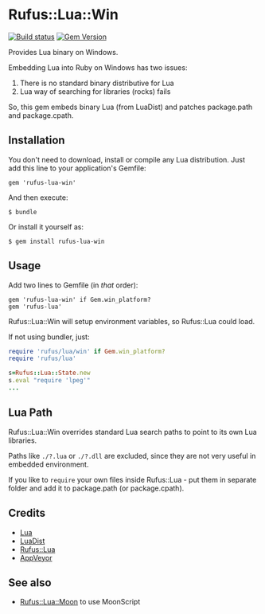 # Rufus::Lua::Win

[![Build status](https://ci.appveyor.com/api/projects/status/s9nfaskbbq2t3c4f?svg=true)](https://ci.appveyor.com/project/ukoloff/rufus-lua-win)
[![Gem Version](https://badge.fury.io/rb/rufus-lua-win.svg)](http://badge.fury.io/rb/rufus-lua-win)

Provides Lua binary on Windows.

Embedding Lua into Ruby on Windows has two issues:

  1. There is no standard binary distributive for Lua
  2. Lua way of searching for libraries (rocks) fails

So, this gem embeds binary Lua (from LuaDist)
and patches package.path and package.cpath.

## Installation

You don't need to download, install or compile any Lua distribution.
Just add this line to your application's Gemfile:

    gem 'rufus-lua-win'

And then execute:

    $ bundle

Or install it yourself as:

    $ gem install rufus-lua-win

## Usage

Add two lines to Gemfile (in *that* order):

    gem 'rufus-lua-win' if Gem.win_platform?
    gem 'rufus-lua'

Rufus::Lua::Win will setup environment variables, so Rufus::Lua could load.

If not using bundler, just:

```ruby
require 'rufus/lua/win' if Gem.win_platform?
require 'rufus/lua'

s=Rufus::Lua::State.new
s.eval "require 'lpeg'"
...
```

## Lua Path

Rufus::Lua::Win overrides standard Lua search paths to point to its own
Lua libraries.

Paths like `./?.lua` or `./?.dll` are excluded, since they are not very useful
in embedded environment.

If you like to `require` your own files inside Rufus::Lua - put them in
separate folder and add it to package.path (or package.cpath).

## Credits

  * [Lua](http://www.lua.org/)
  * [LuaDist](http://luadist.org/)
  * [Rufus::Lua](https://github.com/jmettraux/rufus-lua)
  * [AppVeyor](http://www.appveyor.com/)

## See also

  * [Rufus::Lua::Moon](https://github.com/ukoloff/rufus-lua-moon) to use MoonScript
